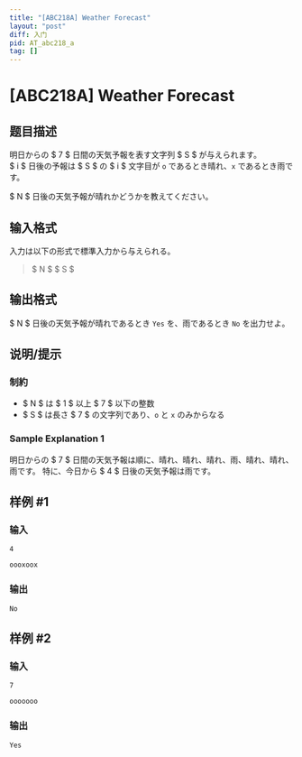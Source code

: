 ```yaml
---
title: "[ABC218A] Weather Forecast"
layout: "post"
diff: 入门
pid: AT_abc218_a
tag: []
---
```


# [ABC218A] Weather Forecast

## 题目描述

[problemUrl]: https://atcoder.jp/contests/abc218/tasks/abc218_a

明日からの $ 7 $ 日間の天気予報を表す文字列 $ S $ が与えられます。  
 $ i $ 日後の予報は $ S $ の $ i $ 文字目が `o` であるとき晴れ、`x` であるとき雨です。

$ N $ 日後の天気予報が晴れかどうかを教えてください。

## 输入格式

入力は以下の形式で標準入力から与えられる。

> $ N $ $ S $

## 输出格式

$ N $ 日後の天気予報が晴れであるとき `Yes` を、雨であるとき `No` を出力せよ。

## 说明/提示

### 制約

- $ N $ は $ 1 $ 以上 $ 7 $ 以下の整数
- $ S $ は長さ $ 7 $ の文字列であり、`o` と `x` のみからなる

### Sample Explanation 1

明日からの $ 7 $ 日間の天気予報は順に、晴れ、晴れ、晴れ、雨、晴れ、晴れ、雨です。 特に、今日から $ 4 $ 日後の天気予報は雨です。

## 样例 #1

### 输入

```
4
oooxoox
```

### 输出

```
No
```

## 样例 #2

### 输入

```
7
ooooooo
```

### 输出

```
Yes
```


